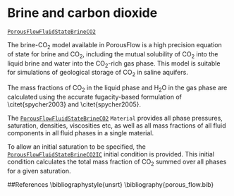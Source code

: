 # Brine and carbon dioxide
[`PorousFlowFluidStateBrineCO2`](/porous_flow/PorousFlowFluidStateBrineCO2.md)

The brine-CO$_2$ model available in PorousFlow is a high precision equation of state
for brine and CO$_2$, including the mutual solubility of CO$_2$ into the liquid brine
and water into the CO$_2$-rich gas phase. This model is suitable for simulations of
geological storage of CO$_2$ in saline aquifers.

The mass fractions of CO$_2$ in the liquid phase and H$_2$O in the gas phase are calculated
using the accurate fugacity-based formulation of \citet{spycher2003} and \citet{spycher2005}.

The [`PorousFlowFluidStateBrineCO2`](/porous_flow/PorousFlowFluidStateBrineCO2.md)
`Material` provides all phase pressures, saturation, densities, viscosities etc, as well
as all mass fractions of all fluid components in all fluid phases in a single material.

To allow an initial saturation to be specified, the
[`PorousFlowFluidStateBrineCO2IC`](/porous_flow/PorousFlowFluidStateBrineCO2IC.md) initial
condition is provided. This initial condition calculates the total mass fraction of CO$_2$
summed over all phases for a given saturation.

##References
\bibliographystyle{unsrt}
\bibliography{porous_flow.bib}
